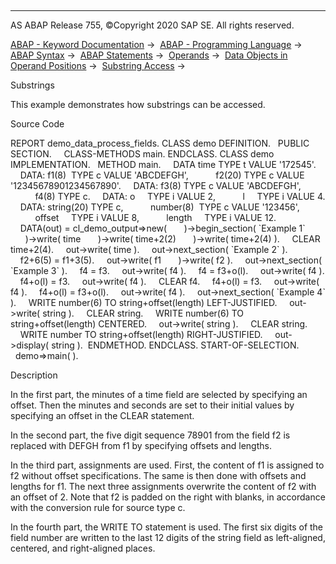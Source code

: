   

* * *

AS ABAP Release 755, ©Copyright 2020 SAP SE. All rights reserved.

[ABAP - Keyword Documentation](javascript:call_link\('abenabap.htm'\)) →  [ABAP - Programming Language](javascript:call_link\('abenabap_reference.htm'\)) →  [ABAP Syntax](javascript:call_link\('abenabap_syntax.htm'\)) →  [ABAP Statements](javascript:call_link\('abenabap_statements.htm'\)) →  [Operands](javascript:call_link\('abenoperands.htm'\)) →  [Data Objects in Operand Positions](javascript:call_link\('abenoperands_data_objects.htm'\)) →  [Substring Access](javascript:call_link\('abenoffset_length.htm'\)) → 

Substrings

This example demonstrates how substrings can be accessed.

Source Code

REPORT demo\_data\_process\_fields.
CLASS demo DEFINITION.
  PUBLIC SECTION.
    CLASS-METHODS main.
ENDCLASS.
CLASS demo IMPLEMENTATION.
  METHOD main.
    DATA time TYPE t VALUE '172545'.
    DATA: f1(8)  TYPE c VALUE 'ABCDEFGH',
          f2(20) TYPE c VALUE '12345678901234567890'.
    DATA: f3(8) TYPE c VALUE 'ABCDEFGH',
          f4(8) TYPE c.
    DATA: o     TYPE i VALUE 2,
          l     TYPE i VALUE 4.
    DATA: string(20) TYPE c,
          number(8)  TYPE c VALUE '123456',
          offset     TYPE i VALUE 8,
          length     TYPE i VALUE 12.
    DATA(out) = cl\_demo\_output=>new(
      )->begin\_section( \`Example 1\`
      )->write( time
      )->write( time+2(2)
      )->write( time+2(4) ).
    CLEAR time+2(4).
    out->write( time ).
    out->next\_section( \`Example 2\` ).
    f2+6(5) = f1+3(5).
    out->write( f1
      )->write( f2 ).
    out->next\_section( \`Example 3\` ).
    f4 = f3.
    out->write( f4 ).
    f4 = f3+o(l).
    out->write( f4 ).
    f4+o(l) = f3.
    out->write( f4 ).
    CLEAR f4.
    f4+o(l) = f3.
    out->write( f4 ).
    f4+o(l) = f3+o(l).
    out->write( f4 ).
    out->next\_section( \`Example 4\` ).
    WRITE number(6) TO string+offset(length) LEFT-JUSTIFIED.
    out->write( string ).
    CLEAR string.
    WRITE number(6) TO string+offset(length) CENTERED.
    out->write( string ).
    CLEAR string.
    WRITE number TO string+offset(length) RIGHT-JUSTIFIED.
    out->display( string ).  ENDMETHOD.
ENDCLASS.
START-OF-SELECTION.
  demo=>main( ).

Description

In the first part, the minutes of a time field are selected by specifying an offset. Then the minutes and seconds are set to their initial values by specifying an offset in the CLEAR statement.

In the second part, the five digit sequence 78901 from the field f2 is replaced with DEFGH from f1 by specifying offsets and lengths.

In the third part, assignments are used. First, the content of f1 is assigned to f2 without offset specifications. The same is then done with offsets and lengths for f1. The next three assignments overwrite the content of f2 with an offset of 2. Note that f2 is padded on the right with blanks, in accordance with the conversion rule for source type c.

In the fourth part, the WRITE TO statement is used. The first six digits of the field number are written to the last 12 digits of the string field as left-aligned, centered, and right-aligned places.